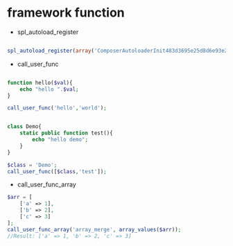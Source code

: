 # framework function

* spl_autoload_register  

```php

spl_autoload_register(array('ComposerAutoloaderInit483d3695e25d8d6e93e2e4bc8a9bff1f', 'loadClassLoader'), true, true);

```

* call_user_func

```php

function hello($val){
    echo "hello ".$val;
}

call_user_func('hello','world');


class Demo{
    static public function test(){
        echo "hello demo";
    }
}

$class = 'Demo';
call_user_func([$class,'test']);

```

* call_user_func_array
  
```php
$arr = [
    ['a' => 1],
    ['b' => 2],
    ['c' => 3]
];
call_user_func_array('array_merge', array_values($arr));
//Result: ['a' => 1, 'b' => 2, 'c' => 3]
```

